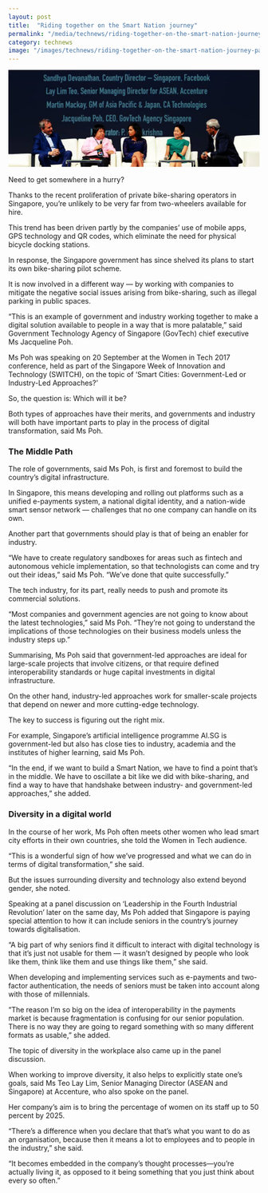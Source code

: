 ```yaml
---
layout: post
title:  "Riding together on the Smart Nation journey"
permalink: "/media/technews/riding-together-on-the-smart-nation-journey"
category: technews
image: "/images/technews/riding-together-on-the-smart-nation-journey-part-1.png"
---
```


![Riding together on the Smart Nation journey](/images/technews/riding-together-on-the-smart-nation-journey-part-1.png)

Need to get somewhere in a hurry?

Thanks to the recent proliferation of private bike-sharing operators in Singapore, you’re unlikely to be very far from two-wheelers available for hire.

This trend has been driven partly by the companies’ use of mobile apps, GPS technology and QR codes, which eliminate the need for physical bicycle docking stations.

In response, the Singapore government has since shelved its plans to start its own bike-sharing pilot scheme.

It is now involved in a different way — by working with companies to mitigate the negative social issues arising from bike-sharing, such as illegal parking in public spaces. 

“This is an example of government and industry working together to make a digital solution available to people in a way that is more palatable,” said Government Technology Agency of Singapore (GovTech) chief executive Ms Jacqueline Poh. 

Ms Poh was speaking on 20 September at the Women in Tech 2017 conference, held as part of the Singapore Week of Innovation and Technology (SWITCH), on the topic of ‘Smart Cities: Government-Led or Industry-Led Approaches?’

So, the question is: Which will it be?

Both types of approaches have their merits, and governments and industry will both have important parts to play in the process of digital transformation, said Ms Poh.  

### **The Middle Path**
The role of governments, said Ms Poh, is first and foremost to build the country’s digital infrastructure.

In Singapore, this means developing and rolling out platforms such as a unified e-payments system, a national digital identity, and a nation-wide smart sensor network — challenges that no one company can handle on its own.

Another part that governments should play is that of being an enabler for industry.

“We have to create regulatory sandboxes for areas such as fintech and autonomous vehicle implementation, so that technologists can come and try out their ideas,” said Ms Poh. “We’ve done that quite successfully.”

The tech industry, for its part, really needs to push and promote its commercial solutions.

“Most companies and government agencies are not going to know about the latest technologies,” said Ms Poh. “They’re not going to understand the implications of those technologies on their business models unless the industry steps up.”

Summarising, Ms Poh said that government-led approaches are ideal for large-scale projects that involve citizens, or that require defined interoperability standards or huge capital investments in digital infrastructure.

On the other hand, industry-led approaches work for smaller-scale projects that depend on newer and more cutting-edge technology.  

The key to success is figuring out the right mix.

For example, Singapore’s artificial intelligence programme AI.SG is government-led but also has close ties to industry, academia and the institutes of higher learning, said Ms Poh.  

“In the end, if we want to build a Smart Nation, we have to find a point that’s in the middle. We have to oscillate a bit like we did with bike-sharing, and find a way to have that handshake between industry- and government-led approaches,” she added.

### **Diversity in a digital world**
In the course of her work, Ms Poh often meets other women who lead smart city efforts in their own countries, she told the Women in Tech audience.

“This is a wonderful sign of how we’ve progressed and what we can do in terms of digital transformation,” she said.

But the issues surrounding diversity and technology also extend beyond gender, she noted.

Speaking at a panel discussion on ‘Leadership in the Fourth Industrial Revolution’ later on the same day, Ms Poh added that Singapore is paying special attention to how it can include seniors in the country’s journey towards digitalisation.

“A big part of why seniors find it difficult to interact with digital technology is that it’s just not usable for them — it wasn’t designed by people who look like them, think like them and use things like them,” she said.

When developing and implementing services such as e-payments and two-factor authentication, the needs of seniors must be taken into account along with those of millennials.

“The reason I’m so big on the idea of interoperability in the payments market is because fragmentation is confusing for our senior population. There is no way they are going to regard something with so many different formats as usable,” she added.

The topic of diversity in the workplace also came up in the panel discussion.

When working to improve diversity, it also helps to explicitly state one’s goals, said Ms Teo Lay Lim, Senior Managing Director (ASEAN and Singapore) at Accenture, who also spoke on the panel.

Her company’s aim is to bring the percentage of women on its staff up to 50 percent by 2025.

“There’s a difference when you declare that that’s what you want to do as an organisation, because then it means a lot to employees and to people in the industry,” she said.

“It becomes embedded in the company’s thought processes—you’re actually living it, as opposed to it being something that you just think about every so often.”
